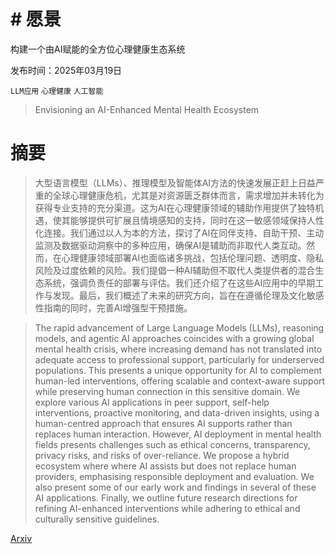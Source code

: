 # # 愿景  
构建一个由AI赋能的全方位心理健康生态系统

发布时间：2025年03月19日

`LLM应用` `心理健康` `人工智能`

> Envisioning an AI-Enhanced Mental Health Ecosystem

# 摘要

> 大型语言模型（LLMs）、推理模型及智能体AI方法的快速发展正赶上日益严重的全球心理健康危机，尤其是对资源匮乏群体而言，需求增加并未转化为获得专业支持的充分渠道。这为AI在心理健康领域的辅助作用提供了独特机遇，使其能够提供可扩展且情境感知的支持，同时在这一敏感领域保持人性化连接。我们通过以人为本的方法，探讨了AI在同伴支持、自助干预、主动监测及数据驱动洞察中的多种应用，确保AI是辅助而非取代人类互动。然而，在心理健康领域部署AI也面临诸多挑战，包括伦理问题、透明度、隐私风险及过度依赖的风险。我们提倡一种AI辅助但不取代人类提供者的混合生态系统，强调负责任的部署与评估。我们还介绍了在这些AI应用中的早期工作与发现。最后，我们概述了未来的研究方向，旨在在遵循伦理及文化敏感性指南的同时，完善AI增强型干预措施。

> The rapid advancement of Large Language Models (LLMs), reasoning models, and agentic AI approaches coincides with a growing global mental health crisis, where increasing demand has not translated into adequate access to professional support, particularly for underserved populations. This presents a unique opportunity for AI to complement human-led interventions, offering scalable and context-aware support while preserving human connection in this sensitive domain. We explore various AI applications in peer support, self-help interventions, proactive monitoring, and data-driven insights, using a human-centred approach that ensures AI supports rather than replaces human interaction. However, AI deployment in mental health fields presents challenges such as ethical concerns, transparency, privacy risks, and risks of over-reliance. We propose a hybrid ecosystem where where AI assists but does not replace human providers, emphasising responsible deployment and evaluation. We also present some of our early work and findings in several of these AI applications. Finally, we outline future research directions for refining AI-enhanced interventions while adhering to ethical and culturally sensitive guidelines.

[Arxiv](https://arxiv.org/abs/2503.14883)